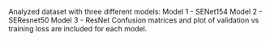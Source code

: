 Analyzed dataset with three different models: 
Model 1 - SENet154 
Model 2 - SEResnet50
Model 3 - ResNet
Confusion matrices and plot of validation vs training loss are included for each model.
